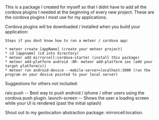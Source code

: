 This is a package I created for myself so that I didnt have to add all the cordova plugins I needed at the beginning of every new
project. These are the cordova plugins I most use for my applications.


Cordova plugins will be downloaded / installed when you build your application:

    Steps if you dont know how to run a meteor / cordova app:

    * meteor create [appName] (create your meteor project)
    * cd [appname] (cd into directory)
    * meteor add mirrorcell:cordova-starter (install this package)
    * meteor add-platform android -OR- meteor add-platform ios (add your target platform(s))
    * meteor run android-device --mobile-server=localhost:3000 (run the program on your device pointed to your local server)


Suggestions for others not included:

raix:push -- Best way to push android / iphone / other users using the cordova push plugin.
launch-screen -- Shows the user a loading screen while your UI is rendered (past the initial splash)

Shout out to my geolocaiton abstraction package: mirrorcell:location.